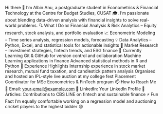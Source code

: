 Hi there 👋
I’m Albin Anu, a postgraduate student in Econometrics & Financial Technology at the Centre for Budget Studies, CUSAT 🎓.
I’m passionate about blending data-driven analysis with financial insights to solve real-world problems.
🔍 What I Do
📊 Financial Analysis & Risk Analytics – Equity research, stock analysis, and portfolio evaluation
📈 Econometric Modeling – Time series analysis, regression models, forecasting
💡 Data Analytics – Python, Excel, and statistical tools for actionable insights
🏦 Market Research – Investment strategies, fintech trends, and ESG finance
🌱 Currently Learning
Git & GitHub for version control and collaboration
Machine Learning applications in finance
Advanced statistical methods in R and Python
💼 Experience Highlights
Internship experience in stock market research, mutual fund taxation, and candlestick pattern analysis
Organised and hosted an IPL-style live auction at my college fest
Placement Coordinator for MSc Econometrics & FinTech program
📫 How to Reach Me
📧 Email: your-email@example.com
💼 LinkedIn: Your LinkedIn Profile
📝 Articles: Contributions to CBS LINE on fintech and sustainable finance
⚡ Fun Fact
I’m equally comfortable working on a regression model and auctioning cricket players to the highest bidder 😄
